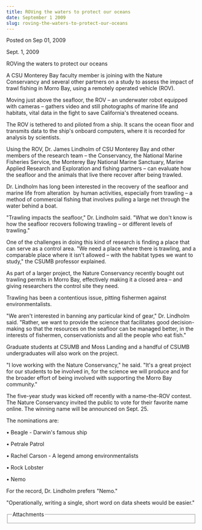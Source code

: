 ```yaml
---
title: ROVing the waters to protect our oceans
date: September 1 2009
slug: roving-the-waters-to-protect-our-oceans
---
```


 



<span class="date">Posted on Sep 01, 2009    </span>
<p>Sept. 1, 2009</p>
ROVing the waters to protect our oceans<br>
<p>A CSU Monterey Bay faculty member is joining with the Nature
Conservancy and several other partners on a study to assess the
impact of trawl fishing in Morro Bay, using a remotely operated
vehicle (ROV).</p>
<p>Moving just above the seafloor, the ROV &#x2013; an underwater robot
equipped with cameras &#x2013; gathers video and still photographs of
marine life and habitats, vital data in the fight to save
California&apos;s threatened oceans.</p>
<p>The ROV is tethered to and piloted from a ship. It scans the
ocean floor and transmits data to the ship&apos;s onboard computers,
where it is recorded for analysis by scientists.</p>
<p>Using the ROV, Dr. James Lindholm of CSU Monterey Bay and other
members of the research team &#x2013; the Conservancy, the National Marine
Fisheries Service, the Monterey Bay National Marine Sanctuary,
Marine Applied Research and Exploration and fishing partners &#x2013; can
evaluate how the seafloor and the animals that live there recover
after being trawled.</p>
<p>Dr. Lindholm has long been interested in the recovery of the
seafloor and marine life from alteration&#xA0; by human activities,
especially from trawling &#x2013; a method of commercial fishing that
involves pulling a large net through the water behind a boat.</p>
<p>&quot;Trawling impacts the seafloor,&quot; Dr. Lindholm said. &quot;What we
don&apos;t know is how the seafloor recovers following trawling &#x2013; or
different levels of trawling.&quot;</p>
<p>One of the challenges in doing this kind of research is finding
a place that can serve as a control area. &quot;We need a place where
there is trawling, and a comparable place where it isn&apos;t allowed &#x2013;
with the habitat types we want to study,&quot; the CSUMB professor
explained.</p>
<p>As part of a larger project, the Nature Conservancy recently
bought out trawling permits in Morro Bay, effectively making it a
closed area &#x2013; and giving researchers the control site they
need.</p>
<p>Trawling has been a contentious issue, pitting fishermen against
environmentalists.</p>
<p>&quot;We aren&apos;t interested in banning any particular kind of gear,&quot;
Dr. Lindholm said. &quot;Rather, we want to provide the science that
facilitates good decision-making so that the resources on the
seafloor can be managed better, in the interests of fishermen,
conservationists and all the people who eat fish.&quot;</p>
<p>Graduate students at CSUMB and Moss Landing and a handful of
CSUMB undergraduates will also work on the project.</p>
<p>&quot;I love working with the Nature Conservancy,&quot; he said. &quot;It&apos;s a
great project for our students to be involved in, for the science
we will produce and for the broader effort of being involved with
supporting the Morro Bay community.&quot;</p>
<p>The five-year study was kicked off recently with a name-the-ROV
contest. The Nature Conservancy invited the public to vote for
their favorite name online. The winning name will be announced on
Sept. 25.</p>
<p>The nominations are:</p>
<p>&#x2022; Beagle - Darwin&apos;s famous ship</p>
<p>&#x2022; Petrale Patrol</p>
<p>&#x2022; Rachel Carson - A legend among environmentalists</p>
<p>&#x2022; Rock Lobster</p>
<p>&#x2022; Nemo</p>
<p>For the record, Dr. Lindholm prefers &quot;Nemo.&quot;</p>
<p>&quot;Operationally, writing a single, short word on data sheets
would be easier.&quot;</p>
<fieldset class="fieldgroup group-attachments">
<legend>Attachments</legend>
<div class="field field-type-emvideo field-field-attach-video">
<div class="field-items">
<div class="field-item odd">
<div class="emvideo emvideo-video emvideo-"/>
</div>
</div>
</div>
</fieldset>
</br>




 
